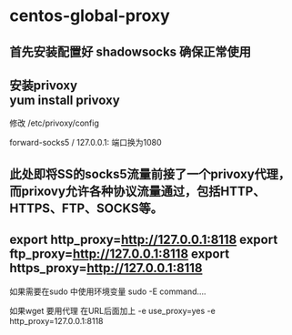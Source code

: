 # centos-global-proxy

首先安装配置好 shadowsocks 确保正常使用
---
安装privoxy  
yum install privoxy
-----
修改 /etc/privoxy/config

forward-socks5 / 127.0.0.1:          端口换为1080


此处即将SS的socks5流量前接了一个privoxy代理，而prixovy允许各种协议流量通过，包括HTTP、HTTPS、FTP、SOCKS等。
-------

export http_proxy=http://127.0.0.1:8118
export ftp_proxy=http://127.0.0.1:8118
export https_proxy=http://127.0.0.1:8118
------
如果需要在sudo 中使用环境变量 sudo -E command....

如果wget 要用代理 在URL后面加上 -e use_proxy=yes -e http_proxy=127.0.0.1:8118
